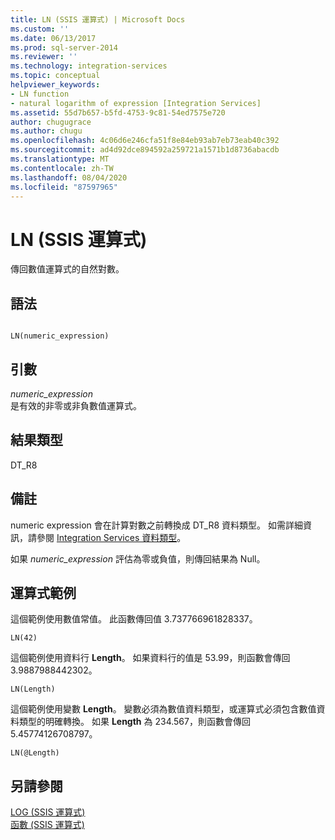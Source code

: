 ```yaml
---
title: LN (SSIS 運算式) | Microsoft Docs
ms.custom: ''
ms.date: 06/13/2017
ms.prod: sql-server-2014
ms.reviewer: ''
ms.technology: integration-services
ms.topic: conceptual
helpviewer_keywords:
- LN function
- natural logarithm of expression [Integration Services]
ms.assetid: 55d7b657-b5fd-4753-9c81-54ed7575e720
author: chugugrace
ms.author: chugu
ms.openlocfilehash: 4c06d6e246cfa51f8e84eb93ab7eb73eab40c392
ms.sourcegitcommit: ad4d92dce894592a259721a1571b1d8736abacdb
ms.translationtype: MT
ms.contentlocale: zh-TW
ms.lasthandoff: 08/04/2020
ms.locfileid: "87597965"
---
```

# <a name="ln-ssis-expression"></a>LN (SSIS 運算式)
  傳回數值運算式的自然對數。  
  
## <a name="syntax"></a>語法  
  
```  
  
LN(numeric_expression)  
```  
  
## <a name="arguments"></a>引數  
 *numeric_expression*  
 是有效的非零或非負數值運算式。  
  
## <a name="result-types"></a>結果類型  
 DT_R8  
  
## <a name="remarks"></a>備註  
 numeric expression 會在計算對數之前轉換成 DT_R8 資料類型。 如需詳細資訊，請參閱 [Integration Services 資料類型](../data-flow/integration-services-data-types.md)。  
  
 如果 *numeric_expression* 評估為零或負值，則傳回結果為 Null。  
  
## <a name="expression-examples"></a>運算式範例  
 這個範例使用數值常值。 此函數傳回值 3.737766961828337。  
  
```  
LN(42)  
```  
  
 這個範例使用資料行 **Length**。 如果資料行的值是 53.99，則函數會傳回 3.9887988442302。  
  
```  
LN(Length)   
```  
  
 這個範例使用變數 **Length**。 變數必須為數值資料類型，或運算式必須包含數值資料類型的明確轉換。 如果 **Length** 為 234.567，則函數會傳回 5.45774126708797。  
  
```  
LN(@Length)   
```  
  
## <a name="see-also"></a>另請參閱  
 [LOG &#40;SSIS 運算式&#41;](log-ssis-expression.md)   
 [函數 &#40;SSIS 運算式&#41;](functions-ssis-expression.md)  
  
  
